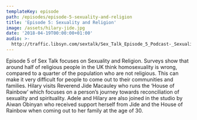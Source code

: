 ```yaml
---
templateKey: episode
path: /episodes/episode-5-sexuality-and-religion
title: 'Episode 5: Sexuality and Religion'
image: /assets/hilary-jide.jpg
date: '2018-04-19T00:00:00+01:00'
audio: >-
  http://traffic.libsyn.com/sextalk/Sex_Talk_Episode_5_Podcast-_Sexuality_and_Religion.mp3
---
```

Episode 5 of Sex Talk focuses on Sexuality and Religion. Surveys show that around half of religious people in the UK think homosexuality is wrong, compared to a quarter of the population who are not religious. This can make it very difficult for people to come out to their communities and families. Hilary visits Reverend Jide Macauley who runs the ‘House of Rainbow’ which focuses on a person’s journey towards reconciliation of sexuality and spirituality. Adele and Hilary are also joined in the studio by Aiwan Obinyan who received support herself from Jide and the House of Rainbow when coming out to her family at the age of 30.
